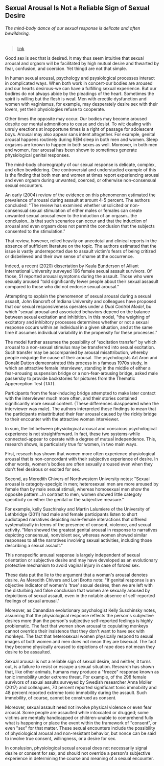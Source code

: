 ## Sexual Arousal Is Not a Reliable Sign of Sexual Desire

###### The mind-body dance of our sexual response is delicate and often bewildering.

> [link](https://www.psychologytoday.com/intl/blog/insight-therapy/202101/sexual-arousal-is-not-reliable-sign-sexual-desire)

Good sex is sex that is desired. It may thus seem intuitive that sexual arousal and orgasm will be facilitated by high mutual desire and thwarted by fear, confusion, and coercion. Yet thingd are not that simple.

In human sexual arousal, psychology and psysiological processes interact in complicated ways. When both work in concert-our bodies are aroused and our hearts desirous-we can have a fulfilling sexual experience. But our bodires do not always abide by the pleadings of the heart. Sometimes the spirit is willing but the flesh is weal. Men with erectile dysfunction and women with vaginismus, for example, may desperately desire sex with their lovers, yet their physiologies refuse to cooperate.

Other times the opposite may occur. Our bodies may become aroused despite our mental admonitions to cease and desist. To wit: dealing with unruly erections at inopportune times is a right of passage for adolescent boys. Arousal may also appear sans intent altogether. For example, genital arousal happens routinely during REM sleep in both men and women. Sleep orgasms are known to happen in both sexes as well. Moreover, in both men and women, fear arousal has been shown to sometimes generate physiological genital responses.

The mind-body choreography of our sexual response is delicate, complex, and often bewildering. One controversial and understudied example of this is the finding that both men and women at times report experiencing arousal and even orgasm during unwanted, coerced, or otherwise non-consensual sexual encounters.

An early (2004) review of the evidence on this phenomenon estimated the prevalence of arousal during assault at arount 4-5 percent. The authors concluded: "The review has examined whether unsolicited or non-consensual sexual stimulation of either males or females can create unwanted sexual arousal even to the induction of an orgasm...the conclusion...is that such scenarios can occur and that the induction of arousal and even orgasm does not permit the conclusion that the subjects consented to the stimulation."

That review, however, relied heavily on anecdotal and clinical reports in the absence of sufficient literature on the topic. The authors estimated that the issue is vastly underreported due to assault victim's fears of being critized or disbelieved and their own sense of shame at the occurrence.

Indeed, a recent (2020) dissertation by Kaula Bunderson of Alliant International University surveyed 166 female sexual assault survivors. Of those, 51 reported arousal symptoms during the assault. Those who were sexually aroused "told significantly fewer people about their sexual assasult compared to those who did not endorse sexual arousal."

Attempting to explain the phenomenon of sexual arousal during a sexual assaslt, John Bancroft of Indiana University and colleagues have proposed that our sexual responsiveness operates under a *Dual Control Model*, bu which "sexual arousal and associated behaviors depend on the balance between sexual excitation and inhibition. In this model, "the weighing of excitatory and inhibitory processes determines whether or not a sexual response occurs within an individual in a given situation, and at the same time it assumes individual variability in the propensity for these processes."

The model further assumes the possibility of "excitation transfer" by which arousal to a non-sexual stimulus may be transferred into sexual excitation. Such transfer may be accompanied by arousal misattribution, whereby people misjudge the cause of their arousal. The psychologists Art Aron and Donald Dutton demeonstrated this process in s famous 1970s study, in which an attractive female interviewer, standing in the middle of either a fear-arousing suspension bridge or a non-fear-arousing bridge, asked male passersby to provide backstories for pictures from the Thematic Apperception Test (TAT).

Participants from the fear-inducing bridge attempted to make later contact with the interviewer much more often, and their stories contained significantly more sexual content. (These differences diasppeared when the interviewer was male). The authors interpreted these findings to mean that the participants misattributed their fear arousal caused by the rickty bridge to their encounter with the attractive woman interviewer.

In sum, the linl between physiological arousal and conscious psychological experience is not straightforward. In fact, these two systems-while connected-appear to operate with a degree of mutual independence. This, research shows, is particularly true for women, in two main ways.

First,  reseach has shown that women more often experience physiological arousal that is non-concordant with their subjective experience of desire. In other words, women's bodies are often sexually aroused even when they don't feel desirous or excited for sex.

Second, as Meredith Chivers of Northwestern University notes: "Sexual arousal is categoty-specigic in men; heterosexual men are more aroused by female than by male sexual stimuli, whereas homosexual men show the opposite pattern...In contrast to men, women showed little categoty specificity on either the genital or the subjective measure."

For example, kelly Suschinsky and Martin Lalumiere of the University of Lethbridge (2011) had male and female participants listen to short audiotaped narratives depicting male-female interactions that differed systematically in terms of the presence of consent, violence, and sexual activity. "Men showed the greatest genital arousal in response to narratives depicting consensual, nonviolent sex, whereas women showed similar responses to all the narratives involving sexual activities, including those describing a sexual assault."

This nonspecific arousal response is largely independent of sexual orientation or subjective desire and may have developed as an evolutionary protective mechanism to avoid vaginal injury in case of forced sex.

These data put the lie to the argument that a woman's arousal denotes desire. As Meredith Chivers and Lori Brotto note: "If genital response is an objective indicator of women's 'true' sexual desires, then we are left with the disturbing and false conclusion that women are sexually aroused by depicitions of sexual assault, even in the notable absence of self-reported feelings of sexual arousal."

Moreover, as Canandian evolutionary psychologist Kelly Suschinsky notes, assuming that the physiological response reflects the person's subjective desires more than the person's subjective self-reported feelings is highly problematic. The fact that women show arousal to copulating monkeys cannot override their insistence that they don't want to have sex with monkeys. The fact that heterosexual women physically respond to sexual images of both women and men does not mean they are bisexual. The fact they become physically aroused to depictions of rape does not mean they desire to be assaulted.

Sexual arousal is not a reliable sign of sexual desire, and neither, it turns out, is a failure to resist or escape a sexual situation. Research has shown that, like other animals, humans may produce a "freeze" response known as tonic immobility under extreme threat. For example, of the 298 female survivors of sexual assults surveyed by Swedish researcher Anna Moller (2017) and colleagues, 70 percent reported significant tonic immobility and 48 percent reported extreme tonic immobility during the assault. Such immobility, of course, cannot be construed as consent.

Moreover, sexual assault need not involve physical violence or even fear arousal. Some people are assaulted while intoxcated or drugged; some victims are mentally handicapped or children-unable to comprehend fully what is happening or place the event within the framework of "consent", or even "sex" for that matter. These sexual encounters include the possibility of physiological arousal and non-resistant behavior, but nonce can be said to involve true consent, willingness, or a desire for sex.

In conslusion, physiological sexual arousal does not necessarily signal desire or consent for sex, and should not override a person's subjective experience in determining the course and meaning of a sexual encounter.
